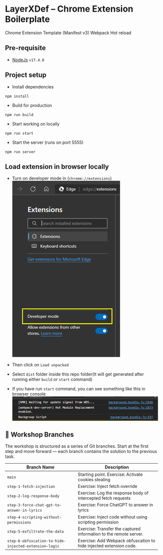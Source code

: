 # LayerXDef – Chrome Extension Boilerplate

Chrome Extension Template (Manifest v3) Webpack Hot reload

## Pre-requisite

- [NodeJs](https://nodejs.org/) `v17.4.0`

## Project setup

- Install dependencies

```
npm install
```

- Build for production

```
npm run build
```

- Start working on locally

```
npm run start
```

- Start the server (runs on port 5555)

```
npm run server
```

## Load extension in browser locally

- Turn on developer mode in (`chrome://extensions`)
  ![Turn on developer mode](images/devmode.png)

- Then click on `Load unpacked`
- Select `dist` folder inside this repo folder(It will get generated after running either `build` or `start` command)

- If you have run `start` command, you can see something like this in browser console
  ![Locally working](images/loaded.png)


## 🧭 Workshop Branches

The workshop is structured as a series of Git branches. Start at the first step and move forward — each branch contains the solution to the previous task.

| Branch Name | Description |
|-------------|-------------|
| `main` | Starting point. Exercise: Activate cookies stealing |
| `step-1-fetch-injection` | Exercise: Inject fetch override |
| `step-2-log-response-body` | Exercise: Log the response body of intercepted fetch requests |
| `step-3-force-chat-gpt-to-answer-in-lyrics` | Exercise: Force ChatGPT to answer in lyrics |
| `step-4-scripting-without-permissions` | Exercise: Inject code without using scripting permission |
| `step-5-exfiltrate-the-data` | Exercise: Transfer the captured information to the remote server. |
| `step-6-obfuscation-to-hide-injected-extension-logic` | Exercise: Add Webpack obfuscation to hide injected extension code. |